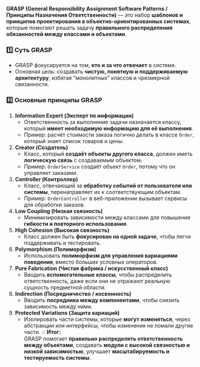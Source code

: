 **GRASP (General Responsibility Assignment Software Patterns / Принципы Назначения Ответственности)** — это набор **шаблонов и принципов проектирования в объектно-ориентированных системах**, которые помогают решать задачу **правильного распределения обязанностей между классами и объектами**.
### 1️⃣ Суть GRASP
- GRASP фокусируется на том, **кто и за что отвечает** в системе.
- Основная цель: создавать **чистую, понятную и поддерживаемую архитектуру**, избегая “монолитных” классов и чрезмерной связанности.
### 2️⃣ Основные принципы GRASP
1. **Information Expert (Эксперт по информации)**
    - Ответственность за выполнение задачи назначается классу, который **имеет необходимую информацию для её выполнения**.
    - Пример: расчёт стоимости заказа логично делать в классе `Order`, который знает список товаров и цены.
2. **Creator (Создатель)**
    - Класс, который **создаёт объекты другого класса**, должен иметь **логическую связь** с создаваемым объектом.
    - Пример: `OrderService` создаёт объект `Order`, потому что он управляет заказами.
3. **Controller (Контроллер)**
    - Класс, отвечающий за **обработку событий от пользователя или системы**, перенаправляет их к соответствующим объектам.
    - Пример: `OrderController` в веб-приложении вызывает сервисы для обработки заказов.
4. **Low Coupling (Низкая связность)**
    - Минимизировать зависимости между классами для повышения **гибкости и повторного использования**.
5. **High Cohesion (Высокая связность)**
    - Класс должен быть **фокусирован на одной задаче**, чтобы легче поддерживать и тестировать.
6. **Polymorphism (Полиморфизм)**
    - Использовать **полиморфизм для управления вариациями поведения**, вместо больших условных операторов.
7. **Pure Fabrication (Чистая фабрика / искусственный класс)**
    - Вводить **вспомогательные классы**, чтобы распределить ответственность, даже если они не отражают реальную сущность предметной области.
8. **Indirection (Посредничество / косвенность)**
    - Вводить **посредника между компонентами**, чтобы снизить зависимость между ними.
9. **Protected Variations (Защита вариаций)**
    - Изолировать части системы, которые **могут изменяться**, через абстракции или интерфейсы, чтобы изменения не ломали другие части.
💡 **Итог:**  
GRASP помогает **правильно распределять ответственность между объектами**, создавать **модули с высокой связностью и низкой зависимостью**, улучшает **масштабируемость и тестируемость системы**.